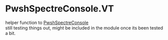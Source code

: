 # PwshSpectreConsole.VT

helper function to [PwshSpectreConsole](https://github.com/ShaunLawrie/PwshSpectreConsole)  
still testing things out, might be included in the module once its been tested a bit.  
